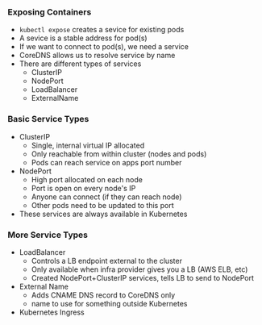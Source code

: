 ### Exposing Containers
* `kubectl expose` creates a sevice for existing pods
* A sevice is a stable address for pod(s)
* If we want to connect to pod(s), we need a service
* CoreDNS allows us to resolve service by name
* There are different types of services
  * ClusterIP
  * NodePort
  * LoadBalancer
  * ExternalName

### Basic Service Types
* ClusterIP
  * Single, internal virtual IP allocated
  * Only reachable from within cluster (nodes and pods)
  * Pods can reach service on apps port number
* NodePort
  * High port allocated on each node
  * Port is open on every node's IP
  * Anyone can connect (if they can reach node)
  * Other pods need to be updated to this port
* These services are always available in Kubernetes

### More Service Types
* LoadBalancer
  * Controls a LB endpoint external to the cluster
  * Only available when infra provider gives you a LB (AWS ELB, etc)
  * Created NodePort+ClusterIP services, tells LB to send to NodePort
* External Name
  * Adds CNAME DNS record to CoreDNS only
  * name to use for something outside Kubernetes
* Kubernetes Ingress
